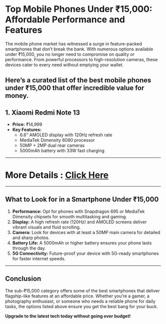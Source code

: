 # Top Mobile Phones Under ₹15,000: Affordable Performance and Features

The mobile phone market has witnessed a surge in feature-packed smartphones that don’t break the bank. With numerous options available under ₹15,000, you no longer need to compromise on quality or performance. From powerful processors to high-resolution cameras, these devices cater to every need without emptying your wallet.

Here’s a curated list of the best mobile phones under ₹15,000 that offer incredible value for money.
---

## 1. Xiaomi Redmi Note 13
- **Price:** ₹14,999  
- **Key Features:**  
  - 6.6" AMOLED display with 120Hz refresh rate  
  - MediaTek Dimensity 6080 processor  
  - 50MP + 2MP dual rear cameras  
  - 5000mAh battery with 33W fast charging

---

# More Details : [Click Here](https://www.daimagestore.com/product-category/mobile-phone/?orderby=price)

---

## What to Look for in a Smartphone Under ₹15,000
1. **Performance:** Opt for phones with Snapdragon 695 or MediaTek Dimensity chipsets for smooth multitasking and gaming.  
2. **Display:** A high refresh rate (120Hz) and AMOLED screens deliver vibrant visuals and fluid scrolling.  
3. **Camera:** Look for devices with at least a 50MP main camera for detailed and sharp photos.  
4. **Battery Life:** A 5000mAh or higher battery ensures your phone lasts through the day.  
5. **5G Connectivity:** Future-proof your device with 5G-ready smartphones for faster internet speeds.

---

## Conclusion
The sub-₹15,000 category offers some of the best smartphones that deliver flagship-like features at an affordable price. Whether you’re a gamer, a photography enthusiast, or someone who needs a reliable phone for daily tasks, the options listed above ensure you get the best bang for your buck.

**Upgrade to the latest tech today without going over budget!**
